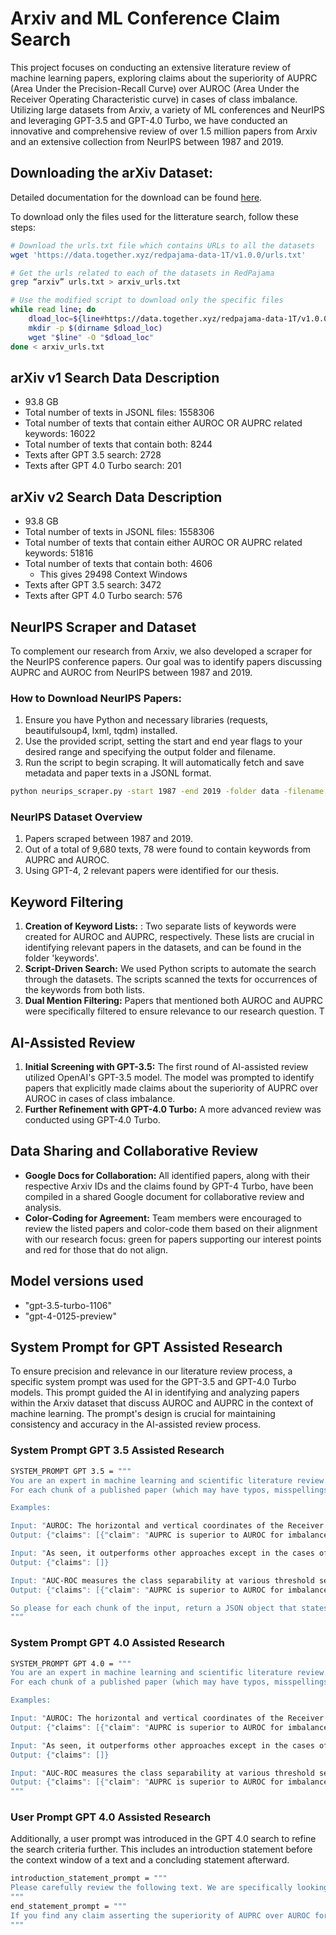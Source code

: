 # Arxiv and ML Conference Claim Search

This project focuses on conducting an extensive literature review of machine learning papers, exploring claims about the superiority of AUPRC (Area Under the Precision-Recall Curve) over AUROC (Area Under the Receiver Operating Characteristic curve) in cases of class imbalance. Utilizing large datasets from Arxiv, a variety of ML conferences and NeurIPS and leveraging GPT-3.5 and GPT-4.0 Turbo, we have conducted an innovative and comprehensive review of over 1.5 million papers from Arxiv and an extensive collection from NeurIPS between 1987 and 2019.

## Downloading the arXiv Dataset:

Detailed documentation for the download can be found [here](https://huggingface.co/datasets/togethercomputer/RedPajama-Data-1T).

To download only the files used for the litterature search, follow these steps: 

```bash
# Download the urls.txt file which contains URLs to all the datasets
wget 'https://data.together.xyz/redpajama-data-1T/v1.0.0/urls.txt'

# Get the urls related to each of the datasets in RedPajama
grep “arxiv” urls.txt > arxiv_urls.txt

# Use the modified script to download only the specific files
while read line; do
    dload_loc=${line#https://data.together.xyz/redpajama-data-1T/v1.0.0/}
    mkdir -p $(dirname $dload_loc)
    wget "$line" -O "$dload_loc"
done < arxiv_urls.txt
```

## arXiv v1 Search Data Description
- 93.8 GB
- Total number of texts in JSONL files: 1558306
- Total number of texts that contain either AUROC OR AUPRC related keywords: 16022
- Total number of texts that contain both: 8244
- Texts after GPT 3.5 search: 2728
- Texts after GPT 4.0 Turbo search: 201

## arXiv v2 Search Data Description
- 93.8 GB
- Total number of texts in JSONL files: 1558306
- Total number of texts that contain either AUROC OR AUPRC related keywords: 51816
- Total number of texts that contain both: 4606
    - This gives 29498 Context Windows 
- Texts after GPT 3.5 search: 3472
- Texts after GPT 4.0 Turbo search: 576

## NeurIPS Scraper and Dataset

To complement our research from Arxiv, we also developed a scraper for the NeurIPS conference papers. Our goal was to identify papers discussing AUPRC and AUROC from NeurIPS between 1987 and 2019.

### How to Download NeurIPS Papers:

1.  Ensure you have Python and necessary libraries (requests, beautifulsoup4, lxml, tqdm) installed.
2.  Use the provided script, setting the start and end year flags to your desired range and specifying the output folder and filename.
3.  Run the script to begin scraping. It will automatically fetch and save metadata and paper texts in a JSONL format.

```bash
python neurips_scraper.py -start 1987 -end 2019 -folder data -filename neurIPS_papers.jsonl
```

### NeurIPS Dataset Overview

1. Papers scraped between 1987 and 2019.
2. Out of a total of 9,680 texts, 78 were found to contain keywords from AUPRC and AUROC.
3. Using GPT-4, 2 relevant papers were identified for our thesis.
    

## Keyword Filtering

1.  **Creation of Keyword Lists:** : Two separate lists of keywords were created for AUROC and AUPRC, respectively. These lists are crucial in identifying relevant papers in the datasets, and can be found in the folder 'keywords'.
2.  **Script-Driven Search:** We used Python scripts to automate the search through the datasets. The scripts scanned the texts for occurrences of the keywords from both lists.
3.  **Dual Mention Filtering:** Papers that mentioned both AUROC and AUPRC were specifically filtered to ensure relevance to our research question. T

## AI-Assisted Review

1.  **Initial Screening with GPT-3.5:** The first round of AI-assisted review utilized OpenAI's GPT-3.5 model. The model was prompted to identify papers that explicitly made claims about the superiority of AUPRC over AUROC in cases of class imbalance.
2.  **Further Refinement with GPT-4.0 Turbo:** A more advanced review was conducted using GPT-4.0 Turbo.
   
## Data Sharing and Collaborative Review

*   **Google Docs for Collaboration:** All identified papers, along with their respective Arxiv IDs and the claims found by GPT-4 Turbo, have been compiled in a shared Google document for collaborative review and analysis.
*   **Color-Coding for Agreement:** Team members were encouraged to review the listed papers and color-code them based on their alignment with our research focus: green for papers supporting our interest points and red for those that do not align.

## Model versions used

- "gpt-3.5-turbo-1106"
- "gpt-4-0125-preview"


## System Prompt for GPT Assisted Research

To ensure precision and relevance in our literature review process, a specific system prompt was used for the GPT-3.5 and GPT-4.0 Turbo models. This prompt guided the AI in identifying and analyzing papers within the Arxiv dataset that discuss AUROC and AUPRC in the context of machine learning. The prompt's design is crucial for maintaining consistency and accuracy in the AI-assisted review process.

### System Prompt GPT 3.5 Assisted Research

```bash
SYSTEM_PROMPT GPT 3.5 = """
You are an expert in machine learning and scientific literature review.
For each chunk of a published paper (which may have typos, misspellings, and odd characters as a result of conversion from PDF), return a JSON object that states whether or not the paper makes any claim that the area under the precision recall curve (AUPRC) is superior or inferior as a general performance metric to the area under the receiver operating characteristic (AUROC) in an ML setting, in particular for imbalanced classification problems. A paper claiming that a model performs better under AUPRC vs. AUROC is *not* an example of this; instead a paper claiming that AUPRC should be used instead of AUROC in cases of class imbalance is an example of this metric commentary. Respond with format {"claims": [{"claim": DESCRIPTION OF CLAIM, "evidence_quote": SUBSTRING FROM INPUT STATING CLAIM}, ...]}. If the paper makes no claims, leave the "claims" key in the JSON object empty. If the claim made is that the AUPRC is superior to the AUROC in the case of class imbalance, use the string "AUPRC is superior to AUROC for imbalanced data" for the description of the claim. For other claims, use any appropriate free-text description.

Examples: 

Input: "AUROC: The horizontal and vertical coordinates of the Receiver Operating Characteristic (ROC) curve are the FPR and TPR, and the curve is obtained by calculating the FPR and TPR under multiple sets of thresholds. The area of the region enclosed by the ROC curve and the horizontal axis is often used to evaluate binary classification tasks, denoted as AUROC. The value of AUROC is within the range of [0, 1], and higher values indicate better performance. AUROC can visualize the generalization performance of the GVAED model and help to select the best alarm threshold In addition, the Equal Error Rate (EER), i.e., the proportion of incorrectly classified frames when TPR and FNR are equal, is also used to measure the performance of anomaly detection models. AP: Due to the highly unbalanced nature of positive and negative samples in GVAED tasks, i.e., the TN is usually larger than the TP, researchers think that the area under the Precision-Recall (PR) curve is more suitable for evaluating GVAED models, denoted as AP. The horizontal coordinates of the PR curve are the Recall (i.e., the TPR in Eq. 4), while the vertical coordinate represents the Precision, defined as Precision = TP TP+FP . A point on the PR curve corresponds to the Precision and Recall values at a certain threshold."
Output: {"claims": [{"claim": "AUPRC is superior to AUROC for imbalanced data", "evidence_quote": "Due to the highly unbalanced nature of positive and negative samples in GVAED tasks, i.e., the TN is usually larger than the TP, researchers think that the area under the Precision-Recall (PR) curve is more suitable for evaluating GVAED models, denoted as AP"}]}

Input: "As seen, it outperforms other approaches except in the cases of TinyImageNet for CIFAR-100. Our approach still has better AUROC, but the detection error and FPR at 95% TPR are slightly larger than ODIN’s. Interestingly, the MD approach is worse than max-softmax in some cases. Such a result has also been reporte"
Output: {"claims": []}

Input: "AUC-ROC measures the class separability at various threshold settings. ROC is the probability curve and AUC represents the degree of measures of separability. It compares true positive rate (sensitivity/recall) versus the false positive rate (1 - specificity). The higher the AUC-ROC, the bigger the distinction between the true positive and false negative. • AUC-PR: It combines the precision and recall, for various threshold values, it compares the positively predicted value (precision) vs the true positive rate (recall). Both precision and recall focus on the positive class (the lesion) and unconcerned about the true negative (not a lesion, which is the majority class). Thus, for class imbalance, PR is more suitable than ROC. The higher the AUC-PR, the better the model performance"
Output: {"claims": [{"claim": "AUPRC is superior to AUROC for imbalanced data", "evidence_quote": "Thus, for class imbalance, PR is more suitable than ROC"}]}

So please for each chunk of the input, return a JSON object that states whether or not the paper makes any claim that the area under the precision recall curve (AUPRC) is superior or inferior as a general performance metric to the area under the receiver operating characteristic (AUROC) in an ML setting, in particular for imbalanced classification problems. 
"""
```

### System Prompt GPT 4.0 Assisted Research

```bash
SYSTEM_PROMPT GPT 4.0 = """
You are an expert in machine learning and scientific literature review.
For each chunk of a published paper (which may have typos, misspellings, and odd characters as a result of conversion from PDF), return a JSON object that states whether or not the paper makes any claim that the area under the precision recall curve (AUPRC) is superior or inferior as a general performance metric to the area under the receiver operating characteristic (AUROC) in an ML setting, in particular for imbalanced classification problems. A paper claiming that a model performs better under AUPRC vs. AUROC is *not* an example of this; instead a paper claiming that AUPRC should be used instead of AUROC in cases of class imbalance is an example of this metric commentary. Respond with format {"claims": [{"claim": DESCRIPTION OF CLAIM, "evidence_quote": SUBSTRING FROM INPUT STATING CLAIM}, ...]}. If the paper makes no claims, leave the "claims" key in the JSON object empty. If the claim made is that the AUPRC is superior to the AUROC in the case of class imbalance, use the string "AUPRC is superior to AUROC for imbalanced data" for the description of the claim. For other claims, use any appropriate free-text description.

Examples: 

Input: "AUROC: The horizontal and vertical coordinates of the Receiver Operating Characteristic (ROC) curve are the FPR and TPR, and the curve is obtained by calculating the FPR and TPR under multiple sets of thresholds. The area of the region enclosed by the ROC curve and the horizontal axis is often used to evaluate binary classification tasks, denoted as AUROC. The value of AUROC is within the range of [0, 1], and higher values indicate better performance. AUROC can visualize the generalization performance of the GVAED model and help to select the best alarm threshold In addition, the Equal Error Rate (EER), i.e., the proportion of incorrectly classified frames when TPR and FNR are equal, is also used to measure the performance of anomaly detection models. AP: Due to the highly unbalanced nature of positive and negative samples in GVAED tasks, i.e., the TN is usually larger than the TP, researchers think that the area under the Precision-Recall (PR) curve is more suitable for evaluating GVAED models, denoted as AP. The horizontal coordinates of the PR curve are the Recall (i.e., the TPR in Eq. 4), while the vertical coordinate represents the Precision, defined as Precision = TP TP+FP . A point on the PR curve corresponds to the Precision and Recall values at a certain threshold."
Output: {"claims": [{"claim": "AUPRC is superior to AUROC for imbalanced data", "evidence_quote": "Due to the highly unbalanced nature of positive and negative samples in GVAED tasks, i.e., the TN is usually larger than the TP, researchers think that the area under the Precision-Recall (PR) curve is more suitable for evaluating GVAED models, denoted as AP"}]}

Input: "As seen, it outperforms other approaches except in the cases of TinyImageNet for CIFAR-100. Our approach still has better AUROC, but the detection error and FPR at 95% TPR are slightly larger than ODIN’s. Interestingly, the MD approach is worse than max-softmax in some cases. Such a result has also been reporte"
Output: {"claims": []}

Input: "AUC-ROC measures the class separability at various threshold settings. ROC is the probability curve and AUC represents the degree of measures of separability. It compares true positive rate (sensitivity/recall) versus the false positive rate (1 - specificity). The higher the AUC-ROC, the bigger the distinction between the true positive and false negative. • AUC-PR: It combines the precision and recall, for various threshold values, it compares the positively predicted value (precision) vs the true positive rate (recall). Both precision and recall focus on the positive class (the lesion) and unconcerned about the true negative (not a lesion, which is the majority class). Thus, for class imbalance, PR is more suitable than ROC. The higher the AUC-PR, the better the model performance"
Output: {"claims": [{"claim": "AUPRC is superior to AUROC for imbalanced data", "evidence_quote": "Thus, for class imbalance, PR is more suitable than ROC"}]}
"""
```

### User Prompt GPT 4.0 Assisted Research

Additionally, a user prompt was introduced in the GPT 4.0 search to refine the search criteria further. This includes an introduction statement before the context window of a text and a concluding statement afterward.

```bash
introduction_statement_prompt = """
Please carefully review the following text. We are specifically looking for claims where AUPRC is argued to be a superior metric to AUROC, especially in cases of class imbalance in machine learning applications. Any claim that discusses the preference of AUPRC over AUROC due to its effectiveness in such scenarios should be returned in the a JSON object. If no such claims are found, please leave the 'claims' key empty. Here is the text:
"""
end_statement_prompt = """
If you find any claim asserting the superiority of AUPRC over AUROC for imbalanced datasets, please provide your findings in a JSON object with the key 'claims'. Each claim should be a dictionary with 'claim' and 'evidence_quote' as keys, like this: {"claims": [{"claim": "DESCRIPTION OF CLAIM", "evidence_quote": "SUBSTRING FROM INPUT STATING CLAIM"}]}. If no relevant claims are found, the 'claims' key should have an empty list.
"""
```

